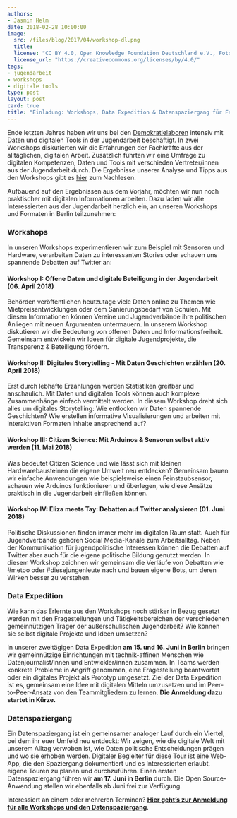 ```yaml
---
authors:
- Jasmin Helm
date: 2018-02-28 10:00:00
image:
  src: /files/blog/2017/04/workshop-dl.png
  title: 
  license: "CC BY 4.0, Open Knowledge Foundation Deutschland e.V., Foto: Thomas Nitz, tnt-fotoart.de"
  license_url: "https://creativecommons.org/licenses/by/4.0/"
tags:
- jugendarbeit
- workshops
- digitale tools
type: post
layout: post
card: true
title: "Einladung: Workshops, Data Expedition & Datenspaziergang für Fachkräfte in der Jugendarbeit"
---
```


Ende letzten Jahres haben wir uns bei den [Demokratielaboren](https://demokratielabore.de) intensiv mit Daten und digitalen Tools in der Jugendarbeit beschäftigt. In zwei Workshops diskutierten wir die Erfahrungen der Fachkräfte aus der alltäglichen, digitalen Arbeit. Zusätzlich führten wir eine Umfrage zu digitalen Kompetenzen, Daten und Tools mit verschieden Vertreter/innen aus der Jugendarbeit durch. Die Ergebnisse unserer Analyse und Tipps aus den Workshops gibt es [hier](https://bedarfsanalyse.demokratielabore.de) zum Nachlesen. 

Aufbauend auf den Ergebnissen aus dem Vorjahr, möchten wir nun noch praktischer mit digitalen Informationen arbeiten. Dazu laden wir alle Interessierten aus der Jugendarbeit herzlich ein, an unseren Workshops und Formaten  in Berlin teilzunehmen:

### Workshops
In unseren Workshops experimentieren wir zum Beispiel mit Sensoren und Hardware, verarbeiten Daten zu interessanten Stories oder schauen uns spannende Debatten auf Twitter an: 

#### Workshop I: Offene Daten und digitale Beteiligung in der Jugendarbeit (06. April 2018)
Behörden veröffentlichen heutzutage viele Daten online zu Themen wie Mietpreisentwicklungen oder dem Sanierungsbedarf von Schulen. Mit diesen Informationen können Vereine und Jugendverbände ihre politischen Anliegen mit neuen Argumenten untermauern. In unserem Workshop diskutieren wir die Bedeutung von offenen Daten und Informationsfreiheit. Gemeinsam entwickeln wir Ideen für digitale Jugendprojekte, die Transparenz & Beteiligung fördern.
 
#### Workshop II: Digitales Storytelling - Mit Daten Geschichten erzählen (20. April 2018)
Erst durch lebhafte Erzählungen werden Statistiken greifbar und anschaulich. Mit Daten und digitalen Tools können auch komplexe Zusammenhänge einfach vermittelt werden. In diesem Workshop dreht sich alles um digitales Storytelling: Wie entlocken wir Daten spannende Geschichten? Wie erstellen informative Visualisierungen und arbeiten mit interaktiven Formaten Inhalte ansprechend auf?
 
#### Workshop III: Citizen Science: Mit Arduinos & Sensoren selbst aktiv werden (11. Mai 2018)
Was bedeutet Citizen Science und wie lässt sich mit kleinen Hardwarebausteinen die eigene Umwelt neu entdecken? Gemeinsam bauen wir einfache Anwendungen wie beispielsweise einen Feinstaubsensor, schauen wie Arduinos funktionieren und überlegen, wie diese Ansätze praktisch in die Jugendarbeit einfließen können.
 
#### Workshop IV: Eliza meets Tay: Debatten auf Twitter analysieren (01. Juni 2018)
Politische Diskussionen finden immer mehr im digitalen Raum statt. Auch für Jugendverbände gehören Social Media-Kanäle zum Arbeitsalltag. Neben der Kommunikation für jugendpolitische Interessen können die Debatten auf Twitter aber auch für die eigene politische Bildung genutzt werden. In diesem Workshop zeichnen wir gemeinsam die Verläufe von Debatten wie #metoo oder #diesejungenleute nach und bauen eigene Bots, um deren Wirken besser zu verstehen.

### Data Expedition
 
Wie kann das Erlernte aus den Workshops noch stärker in Bezug gesetzt werden mit den Fragestellungen und Tätigkeitsbereichen der verschiedenen gemeinnützigen Träger der außerschulischen Jugendarbeit? Wie können sie selbst digitale Projekte und Ideen umsetzen?
 
In unserer zweitägigen Data Expedition **am 15. und 16. Juni in Berlin** bringen wir gemeinnützige Einrichtungen mit technik-affinen Menschen wie Datenjournalist/innen und Entwickler/innen zusammen. In Teams werden konkrete Probleme in Angriff genommen, eine Fragestellung beantwortet oder ein digitales Projekt als Prototyp umgesetzt. Ziel der Data Expedition ist es, gemeinsam eine Idee mit digitalen Mitteln umzusetzen und im Peer-to-Peer-Ansatz von den Teammitgliedern zu lernen. **Die Anmeldung dazu startet in Kürze.** 

### Datenspaziergang
 
Ein Datenspaziergang ist ein gemeinsamer analoger Lauf durch ein Viertel, bei dem ihr euer Umfeld neu entdeckt: Wir zeigen, wie die digitale Welt mit unserem Alltag verwoben ist, wie Daten politische Entscheidungen prägen und wo sie erhoben werden. Digitaler Begleiter für diese Tour ist eine Web-App, die den Spaziergang dokumentiert und es Interessierten erlaubt, eigene Touren zu planen und durchzuführen. Einen ersten Datenspaziergang führen wir **am 17. Juni in Berlin** durch. Die Open Source-Anwendung stellen wir ebenfalls ab Juni frei zur Verfügung. 

Interessiert an einem oder mehreren Terminen? **[Hier geht’s zur Anmeldung für alle Workshops und den Datenspaziergang](https://goo.gl/forms/BIp8tBFxbTWUP2Ox2)**.